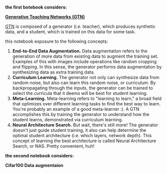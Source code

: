 **the first botebook considers:**

**[Generative Teaching Networks (GTN)](https://arxiv.org/abs/1912.07768)**

[GTN](https://arxiv.org/abs/1912.07768) is composed of a generator (i.e. teacher), which produces synthetic data, and a student, which is trained on this data for some task.

this notebook exposure to the following concepts:
1. **End-to-End Data Augmentation.** Data augmentation refers to the generation of more data from existing data to augment the training set. Examples of this with images include operations like random cropping and flipping. In this sense, the generator performs data augmentation by synthesizing data as extra training data.
2. **Curriculum Learning.** The generator not only can synthesize data from random noise, but also can learn this random noise, or curriculum. By backpropagating through the inputs, the generator can be trained to select the curricula that it deems will be best for student learning.
3. **Meta-Learning.** Meta-learning refers to "learning to learn," a broad field that optimizes over different learning tasks to find the best way to learn. You're probably an example of a good meta-learner :). A GTN accomplishes this by training the generator to understand how the student learns, demonstrated via curriculum learning.
4. **Neural Architecture Search.** But wait, there's still more! The generator doesn't just guide student training, it also can help determine the optimal student architecture (i.e. which layers, network depth). This concept of learning the best architecture is called Neural Architecture Search, or NAS. Pretty convenient, huh!



**the second notebook considers:**


**Cifar100 Data augmentaion**
